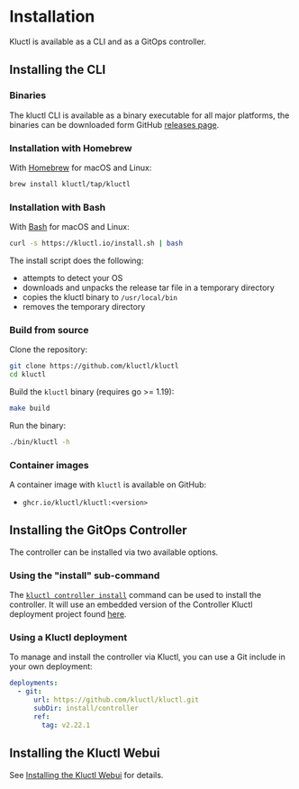 <!-- This comment is uncommented when auto-synced to www-kluctl.io

---
title: "Installation"
linkTitle: "Installation"
weight: 5
description: "Installing kluctl."
---
-->

# Installation

Kluctl is available as a CLI and as a GitOps controller.

## Installing the CLI

### Binaries

The kluctl CLI is available as a binary executable for all major platforms,
the binaries can be downloaded form GitHub
[releases page](https://github.com/kluctl/kluctl/releases).

### Installation with Homebrew

With [Homebrew](https://brew.sh) for macOS and Linux:

```sh
brew install kluctl/tap/kluctl
```

### Installation with Bash

With [Bash](https://www.gnu.org/software/bash/) for macOS and Linux:

```sh
curl -s https://kluctl.io/install.sh | bash
```

The install script does the following:
* attempts to detect your OS
* downloads and unpacks the release tar file in a temporary directory
* copies the kluctl binary to `/usr/local/bin`
* removes the temporary directory

### Build from source

Clone the repository:

```bash
git clone https://github.com/kluctl/kluctl
cd kluctl
```

Build the `kluctl` binary (requires go >= 1.19):

```bash
make build
```

Run the binary:

```bash
./bin/kluctl -h
```


<!-- TODO uncomment when chocolatey support is implemented
### Chocolatey

With [Chocolatey](https://chocolatey.org/) for Windows:

```powershell
choco install kluctl
```

-->

<!-- TODO uncomment this when completion is implemented
To configure your shell to load `kluctl` [bash completions](./cmd/kluctl_completion_bash.md) add to your profile:

```sh
. <(kluctl completion bash)
```

[`zsh`](./cmd/kluctl_completion_zsh.md), [`fish`](./cmd/kluctl_completion_fish.md),
and [`powershell`](./cmd/kluctl_completion_powershell.md)
are also supported with their own sub-commands.

-->

### Container images

A container image with `kluctl` is available on GitHub:

* `ghcr.io/kluctl/kluctl:<version>`

## Installing the GitOps Controller

The controller can be installed via two available options.

### Using the "install" sub-command

The [`kluctl controller install`](../kluctl/commands/controller-install.md) command can be used to install the
controller. It will use an embedded version of the Controller Kluctl deployment project
found [here](https://github.com/kluctl/kluctl/tree/main/install/controller).

### Using a Kluctl deployment

To manage and install the controller via Kluctl, you can use a Git include in your own deployment:

```yaml
deployments:
  - git:
      url: https://github.com/kluctl/kluctl.git
      subDir: install/controller
      ref:
        tag: v2.22.1
```

## Installing the Kluctl Webui

See [Installing the Kluctl Webui](../webui/installation.md) for details.
